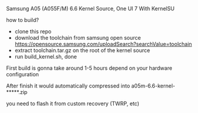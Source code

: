 Samsung A05 (A055F/M)
6.6 Kernel Source, One UI 7
With KernelSU

how to build?
- clone this repo
- download the toolchain from samsung open source https://opensource.samsung.com/uploadSearch?searchValue=toolchain
- extract toolchain.tar.gz on the root of the kernel source
- run build_kernel.sh, done

First build is gonna take around 1-5 hours depend on your hardware configuration

After finish it would automatically compressed into a05m-6.6-kernel-*****.zip

you need to flash it from custom recovery (TWRP, etc)
